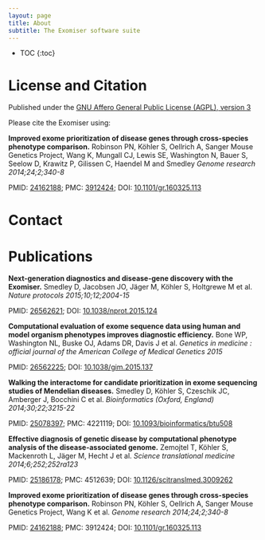 ```yaml
---
layout: page
title: About
subtitle: The Exomiser software suite
---
```


* TOC
{:toc}


# License and Citation

Published under the [GNU Affero General Public License (AGPL), version 3](https://opensource.org/licenses/AGPL-3.0)

Please cite the Exomiser using:

**Improved exome prioritization of disease genes through cross-species phenotype comparison.**
Robinson PN, Köhler S, Oellrich A, Sanger Mouse Genetics Project, Wang K, Mungall CJ, Lewis SE, Washington N, Bauer S, Seelow D, Krawitz P, Gilissen C, Haendel M and Smedley
_Genome research 2014;24;2;340-8_

PMID: [24162188](http://europepmc.org/abstract/MED/24162188); PMC: [3912424](http://europepmc.org/articles/PMC3912424); DOI: [10.1101/gr.160325.113](http://dx.doi.org/10.1101/gr.160325.113)

# Contact



# Publications

**Next-generation diagnostics and disease-gene discovery with the Exomiser.**
Smedley D, Jacobsen JO, Jäger M, Köhler S, Holtgrewe M et al.
_Nature protocols 2015;10;12;2004-15_

PMID: [26562621](http://europepmc.org/abstract/MED/26562621); DOI: [10.1038/nprot.2015.124](http://dx.doi.org/10.1038/nprot.2015.124)

**Computational evaluation of exome sequence data using human and model organism phenotypes improves diagnostic efficiency.**
Bone WP, Washington NL, Buske OJ, Adams DR, Davis J et al.
_Genetics in medicine : official journal of the American College of Medical Genetics 2015_

PMID: [26562225](http://europepmc.org/abstract/MED/26562225); DOI: [10.1038/gim.2015.137](http://dx.doi.org/10.1038/gim.2015.137)

**Walking the interactome for candidate prioritization in exome sequencing studies of Mendelian diseases.**
Smedley D, Köhler S, Czeschik JC, Amberger J, Bocchini C et al.
_Bioinformatics (Oxford, England) 2014;30;22;3215-22_

PMID: [25078397](http://europepmc.org/abstract/MED/25078397); PMC: 4221119; DOI: [10.1093/bioinformatics/btu508](http://dx.doi.org/10.1093/bioinformatics/btu508)

**Effective diagnosis of genetic disease by computational phenotype analysis of the disease-associated genome.**
Zemojtel T, Köhler S, Mackenroth L, Jäger M, Hecht J et al.
_Science translational medicine 2014;6;252;252ra123_

PMID: [25186178](http://europepmc.org/abstract/MED/25186178); PMC: 4512639; DOI: [10.1126/scitranslmed.3009262](http://dx.doi.org/10.1126/scitranslmed.3009262)

**Improved exome prioritization of disease genes through cross-species phenotype comparison.**
Robinson PN, Köhler S, Oellrich A, Sanger Mouse Genetics Project, Wang K et al.
_Genome research 2014;24;2;340-8_

PMID: [24162188](http://europepmc.org/abstract/MED/24162188); PMC: 3912424; DOI: [10.1101/gr.160325.113](http://dx.doi.org/10.1101/gr.160325.113)
